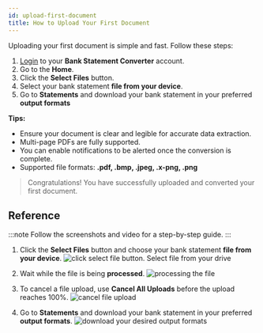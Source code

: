 ```yaml
---
id: upload-first-document
title: How to Upload Your First Document
---
```



Uploading your first document is simple and fast. Follow these steps:

1. [Login](https://bankstmtconverter.com/login) to your **Bank Statement Converter** account.  
2. Go to the **Home**.  
3. Click the **Select Files** button. 
4. Select your bank statement **file from your device**.
5. Go to **Statements** and download your bank statement in your preferred **output formats**  
 

**Tips:**  
- Ensure your document is clear and legible for accurate data extraction.  
- Multi-page PDFs are fully supported.  
- You can enable notifications to be alerted once the conversion is complete.  
- Supported file formats: **.pdf, .bmp, .jpeg, .x-png, .png** 
> Congratulations! You have successfully uploaded and converted your first document.

## Reference 
:::note
Follow the screenshots and video for a step-by-step guide.
:::

1. Click the **Select Files** button and choose your bank statement **file from your device**.
![click select file button. Select file from your drive](/img/upload-file.png)

2. Wait while the file is being **processed**.
![processing the file](/img/processing.png)

3. To cancel a file upload, use **Cancel All Uploads** before the upload reaches 100%.
![cancel file upload](/img/cancelupload1.png)

4. Go to **Statements** and download your bank statement in your preferred **output formats**.
![download your desired output formats](/img/statement.png)